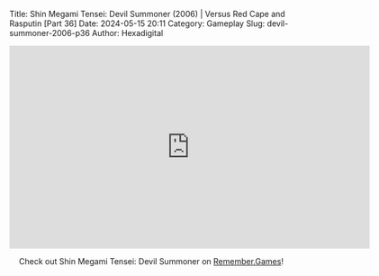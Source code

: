 Title: Shin Megami Tensei: Devil Summoner (2006) | Versus Red Cape and Rasputin [Part 36]
Date: 2024-05-15 20:11
Category: Gameplay
Slug: devil-summoner-2006-p36
Author: Hexadigital

<center><iframe src="https://www.youtube.com/embed/yeOTYC3gSKQ?feature=oembed" allow="accelerometer; autoplay; encrypted-media; gyroscope; picture-in-picture" width="640" height="360" frameborder="0"></iframe>

Check out Shin Megami Tensei: Devil Summoner on [Remember.Games](https://remember.games/game/7488/shin-megami-tensei-devil-summoner-raidou-kuzunoha-vs-the-soulless-army/)!</center>